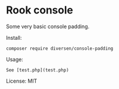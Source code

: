 # Rook console

Some very basic console padding. 

Install: 

    composer require diversen/console-padding

Usage: 

    See [test.php](test.php)

License: MIT
